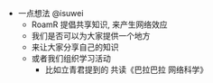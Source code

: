 - 一点想法 @isuwei
    - RoamR 提倡共享知识, 来产生网络效应
    - 我们是否可以为大家提供一个地方
    - 来让大家分享自己的知识
    - 或者我们组织学习活动
        - 比如立青君提到的 共读《巴拉巴拉 网络科学》
